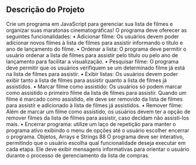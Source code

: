 ## Descrição do Projeto
  Crie um programa em JavaScript para gerenciar sua lista de filmes e organizar suas maratonas
  cinematográficas! O programa deve oferecer as seguintes funcionalidades:
  • Adicionar filme: Os usuários devem poder adicionar novos filmes à lista de filmes para
  assistir informando o título e ano de lançamento do filme.
  • Ordenar a lista: O programa deve permitir o usuário ordenar a lista de filmes para
  assistir pelo título ou pelo ano de lançamento para facilitar a visualização.
  • Pesquisar filme: O programa deve permitir que os usuários verifiquem se um
  determinado filme já está na lista de filmes para assistir.
  • Exibir listas: Os usuários devem poder exibir tanto a lista de filmes para assistir quanto
  a lista de filmes já assistidos.
  • Marcar filme como assistido: Os usuários só podem marcar como assistido o primeiro
  filme da lista de filmes para assistir. Quando um filme é marcado como assistido,
  ele deve ser removido da lista de filmes para assistir e adicionado à lista de filmes já
  assistidos.
  • Remover filme: Além de marcar um filme como assistido, os usuários devem ter a
  opção de remover filmes da lista de filmes para assistir, caso decidam não assisti-los
  mais.
  • Encerrar programa: utilize um laço de repetição para manter o programa ativo
  exibindo o menu de opções até o usuário escolher encerrar o programa.
  Objetos, Arrays e Strings 88
  O programa deve ser interativo, permitindo que o usuário escolha qual funcionalidade deseja
  executar em cada etapa. Ele deve exibir mensagens informativas para orientar o usuário
  durante o processo de gerenciamento da lista de compras.